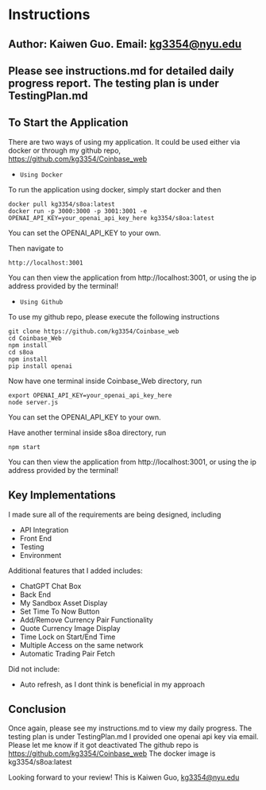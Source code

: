 # Instructions
## Author: Kaiwen Guo. Email: kg3354@nyu.edu 

## Please see instructions.md for detailed daily progress report. The testing plan is under TestingPlan.md



## To Start the Application

There are two ways of using my application. It could be used either via docker or through my github repo, https://github.com/kg3354/Coinbase_web


- `Using Docker`

To run the application using docker, simply start docker and then 
```
docker pull kg3354/s8oa:latest
docker run -p 3000:3000 -p 3001:3001 -e OPENAI_API_KEY=your_openai_api_key_here kg3354/s8oa:latest
```
You can set the OPENAI_API_KEY to your own. 

Then navigate to
```
http://localhost:3001
```

You can then view the application from http://localhost:3001, or using the ip address provided by the terminal!

- `Using Github`

To use my github repo, please execute the following instructions

```
git clone https://github.com/kg3354/Coinbase_web
cd Coinbase_Web
npm install
cd s8oa
npm install
pip install openai
```

Now have one terminal inside Coinbase_Web directory, run
```
export OPENAI_API_KEY=your_openai_api_key_here
node server.js
```

You can set the OPENAI_API_KEY to your own. 


Have another terminal inside s8oa directory, run
```
npm start
```


You can then view the application from http://localhost:3001, or using the ip address provided by the terminal!

## Key Implementations

I made sure all of the requirements are being designed, including

- API Integration
- Front End
- Testing  
- Environment

Additional features that I added includes:

- ChatGPT Chat Box
- Back End
- My Sandbox Asset Display
- Set Time To Now Button
- Add/Remove Currency Pair Functionality
- Quote Currency Image Display
- Time Lock on Start/End Time
- Multiple Access on the same network
- Automatic Trading Pair Fetch 

Did not include:
- Auto refresh, as I dont think is beneficial in my approach


## Conclusion

Once again, please see my instructions.md to view my daily progress. The testing plan is under TestingPlan.md
I provided one openai api key via email. Please let me know if it got deactivated
The github repo is https://github.com/kg3354/Coinbase_web
The docker image is kg3354/s8oa:latest

Looking forward to your review! This is Kaiwen Guo, kg3354@nyu.edu

